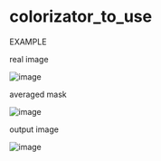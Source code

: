 # colorizator_to_use

EXAMPLE

real image

![image](https://user-images.githubusercontent.com/82718432/146425619-931560f6-8640-4f8d-86a8-914db3e191f2.png)


averaged mask

![image](https://user-images.githubusercontent.com/82718432/146425778-df691622-b63e-4189-96ae-5bb6fa9e8a99.png)

output image

![image](https://user-images.githubusercontent.com/82718432/146425831-9a15d4e4-ff26-4365-8941-bf3c6dd24989.png)

